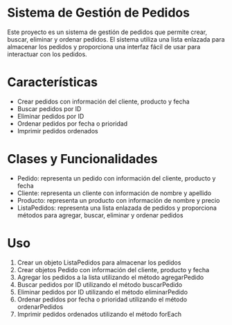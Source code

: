 # Sistema de Gestión de Pedidos
Este proyecto es un sistema de gestión de pedidos que permite crear, buscar, eliminar y ordenar pedidos. El sistema utiliza una lista enlazada para almacenar los pedidos y proporciona una interfaz fácil de usar para interactuar con los pedidos.

# Características
- Crear pedidos con información del cliente, producto y fecha
- Buscar pedidos por ID
- Eliminar pedidos por ID
- Ordenar pedidos por fecha o prioridad
- Imprimir pedidos ordenados

# Clases y Funcionalidades
- Pedido: representa un pedido con información del cliente, producto y fecha
- Cliente: representa un cliente con información de nombre y apellido
- Producto: representa un producto con información de nombre y precio
- ListaPedidos: representa una lista enlazada de pedidos y proporciona métodos para agregar, buscar, eliminar y ordenar pedidos

# Uso
1. Crear un objeto ListaPedidos para almacenar los pedidos
2. Crear objetos Pedido con información del cliente, producto y fecha
3. Agregar los pedidos a la lista utilizando el método agregarPedido
4. Buscar pedidos por ID utilizando el método buscarPedido
5. Eliminar pedidos por ID utilizando el método eliminarPedido
6. Ordenar pedidos por fecha o prioridad utilizando el método ordenarPedidos
7. Imprimir pedidos ordenados utilizando el método forEach

